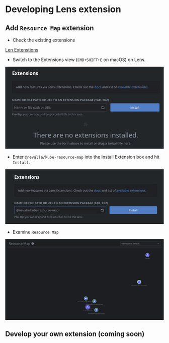 # Developing Lens extension

## Add `Resource Map` extension
- Check the existing extensions

[Len Extenstions](https://github.com/lensapp/lens-extensions)

- Switch to the Extensions view (`CMD+SHIFT+E` on macOS) on Lens.

![Alt text](image.png)

- Enter `@nevalla/kube-resource-map` into the Install Extension box and hit `Install`.

![Alt text](image-1.png)

- Examine `Resource Map` 

![Alt text](image-2.png)

## Develop your own extension (coming soon)


